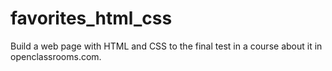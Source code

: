 # favorites_html_css
Build a web page with HTML and CSS to the final test in a course about it in openclassrooms.com.
